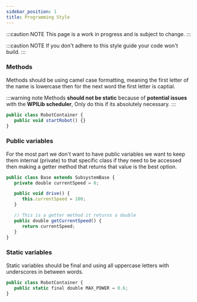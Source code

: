 ```yaml
---
sidebar_position: 1
title: Programming Style
---
```


:::caution NOTE
This page is a work in progress and is subject to change.
:::

:::caution NOTE
If you don't adhere to this style guide your code won't build.
:::

### Methods

Methods should be using camel case formatting, meaning the first letter of the name is lowercase then for the next word the first letter is captial.

:::warning note
Methods **should not be static** because of **potential issues** with the **WPILib scheduler**, Only do this if its absolutely  necessary.
:::

```javascript title="frc/robot/RobotContainer.java"
public class RobotContainer {
   public void startRobot() {}
}
```

### Public variables

For the most part we don't want to have public variables we want to keep them internal (private) to that specific class if they need to be accessed then making a getter method that returns that value is the best option.

```javascript title="frc/robot/subsystems/Base.java"
public class Base extends SubsystemBase {
   private double currentSpeed = 0;

   public void drive() {
      this.currentSpeed = 100;
   }

   // This is a getter method it returns a double
   public double getCurrentSpeed() {
      return currentSpeed;
   }
}
```

### Static variables

Static variables should be final and using all uppercase letters with underscores in between words.

```javascript title="frc/robot/RobotContainer.java"
public class RobotContainer {
   public static final double MAX_POWER = 0.6;
}
```
